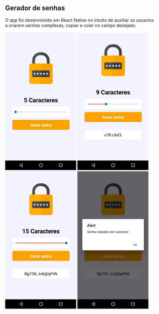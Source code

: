 <h2>Gerador de senhas</h2>

<p>O app foi desenvolvido em React Native no intuito de auxiliar os usuarios<br/>
a criarem senhas complexas, copiar e colar no campo desejado.</p>

<div float="left">
	<img src="src/assets/img-3.jpeg" width="230">
	<img src="src/assets/img-2.jpeg" width="230">
</div>

<div float="left">
	<img src="src/assets/img-1.jpeg" width="230">
	<img src="src/assets/img-4.jpeg" width="230">
</div>

